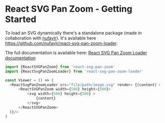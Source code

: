 # React SVG Pan Zoom - Getting Started

To load an SVG dynamically there's a standalone package (made in collaboration with [nufaylr](https://github.com/nufaylr)).
It's available here https://github.com/nufaylr/react-svg-pan-zoom-loader.

The full documentation is available here: [React SVG Pan Zoom Loader documentation](https://github.com/nufaylr/react-svg-pan-zoom-loader/blob/master/README.md)

```js
import {ReactSVGPanZoom} from 'react-svg-pan-zoom'
import {ReactSvgPanZoomLoader} from 'react-svg-pan-zoom-loader'

const Viewer = () => (
  <ReactSvgPanZoomLoader src="file/path/image.svg" render= {(content) => (
      <ReactSVGPanZoom width={500} height={500}>
          <svg width={500} height={500} >
              {content}
          </svg>  
      </ReactSVGPanZoom>
  )}/>
)
```

